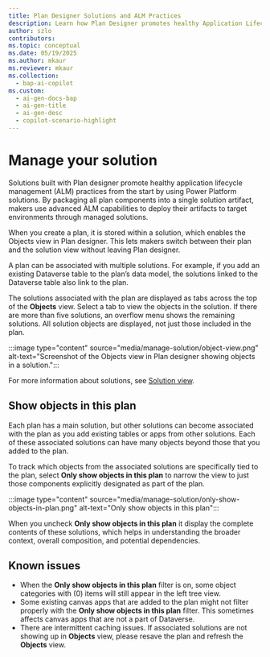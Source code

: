 ```yaml
---
title: Plan Designer Solutions and ALM Practices  
description: Learn how Plan Designer promotes healthy Application Lifecycle Management (ALM) practices by packaging plan components into solutions for advanced ALM capabilities.  
author: szlo  
contributors:  
ms.topic: conceptual  
ms.date: 05/19/2025  
ms.author: mkaur  
ms.reviewer: mkaur  
ms.collection:  
  - bap-ai-copilot  
ms.custom:  
  - ai-gen-docs-bap  
  - ai-gen-title  
  - ai-gen-desc  
  - copilot-scenario-highlight  
---
```


# Manage your solution

Solutions built with Plan designer promote healthy application lifecycle management (ALM) practices from the start by using Power Platform solutions. By packaging all plan components into a single solution artifact, makers use advanced ALM capabilities to deploy their artifacts to target environments through managed solutions.

When you create a plan, it is stored within a solution, which enables the Objects view in Plan designer. This lets makers switch between their plan and the solution view without leaving Plan designer.

A plan can be associated with multiple solutions. For example, if you add an existing Dataverse table to the plan’s data model, the solutions linked to the Dataverse table also link to the plan.

The solutions associated with the plan are displayed as tabs across the top of the **Objects** view. Select a tab to view the objects in the solution. If there are more than five solutions, an overflow menu shows the remaining solutions. All solution objects are displayed, not just those included in the plan.

:::image type="content" source="media/manage-solution/object-view.png" alt-text="Screenshot of the Objects view in Plan designer showing objects in a solution.":::

For more information about solutions, see [Solution view](/power-apps/maker/data-platform/solutions-area).

## Show objects in this plan

Each plan has a main solution, but other solutions can become associated with the plan as you add existing tables or apps from other solutions. Each of these associated solutions can have many objects beyond those that you added to the plan. 

To track which objects from the associated solutions are specifically tied to the plan, select **Only show objects in this plan** to narrow the view to just those components explicitly designated as part of the plan. 

:::image type="content" source="media/manage-solution/only-show-objects-in-plan.png" alt-text="Only show objects in this plan":::

When you uncheck **Only show objects in this plan** it display the complete contents of these solutions, which helps in understanding the broader context, overall composition, and potential dependencies.

## Known issues

- When the **Only show objects in this plan** filter is on, some object categories with (0) items will still appear in the left tree view.
-	Some existing canvas apps that are added to the plan might not filter properly with the **Only show objects in this plan** filter. This sometimes affects canvas apps that are not a part of Dataverse.
-	There are intermittent caching issues. If associated solutions are not showing up in **Objects** view, please resave the plan and refresh the **Objects** view.


